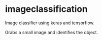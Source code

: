 # imageclassification
Image classifier using keras and tensorflow.

Grabs a small image and identifies the object.


